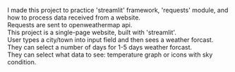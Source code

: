 I made this project to practice 'streamlit' framework, 'requests' module, and how to process data received from a website.  
Requests are sent to openweathermap api.  
This project is a single-page website, built with 'streamlit'.  
User types a city/town into input field and then sees a weather forcast.  
They can select a number of days for 1-5 days weather forcast.  
They can select what data to see: temperature graph or icons with sky condition.  
